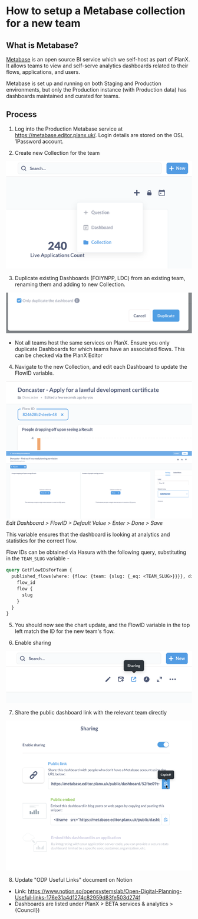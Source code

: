 # How to setup a Metabase collection for a new team

## What is Metabase?
[Metabase](https://www.metabase.com/) is an open source BI service which we self-host as part of PlanX. It allows teams to view and self-serve analytics dashboards related to their flows, applications, and users.

Metabase is set up and running on both Staging and Production environments, but only the Production instance (with Production data) has dashboards maintained and curated for teams.


## Process
1. Log into the Production Metabase service at https://metabase.editor.planx.uk/. Login details are stored on the OSL 1Password account.

2. Create new Collection for the team

![Screenshot - Add a Collection](./images/setup-metabase/new_collection.png)

3. Duplicate existing Dashboards (FOIYNPP, LDC) from an existing team, renaming them and adding to new Collection.

![Screenshot - Only duplicate the dashboard](./images/setup-metabase/only_duplicate_dashboard.png)

   * Not all teams host the same services on PlanX. Ensure you only duplicate Dashboards for which teams have an associated flows. This can be checked via the PlanX Editor

4. Navigate to the new Collection, and edit each Dashboard to update the FlowID variable.

![Screenshot - FlowID variable](./images/setup-metabase/flow_id.png)
![Screenshot - Updating the default value for FlowID](./images/setup-metabase/default_value.png)
*Edit Dashboard > FlowID > Default Value > Enter > Done > Save*

This variable ensures that the dashboard is looking at analytics and statistics for the correct flow.

Flow IDs can be obtained via Hasura with the following query, substituting in the `TEAM_SLUG` variable - 

```graphql
query GetFlowIDsForTeam {
  published_flows(where: {flow: {team: {slug: {_eq: <TEAM_SLUG>}}}}, distinct_on: flow_id) {
    flow_id
    flow {
      slug
    }
  }
}
```

5. You should now see the chart update, and the FlowID variable in the top left match the ID for the new team's flow.

6. Enable sharing

![Screenshot - Enable sharing](./images/setup-metabase/enable_sharing.png)

7. Share the public dashboard link with the relevant team directly

![Screenshot - Share Dashboard link with team](./images/setup-metabase/share_with_team.png)

8. Update "ODP Useful Links" document on Notion
* Link: https://www.notion.so/opensystemslab/Open-Digital-Planning-Useful-links-176e31a4d1274c82959d83fe503d274f
* Dashboards are listed under PlanX > BETA services & analytics > {Council})